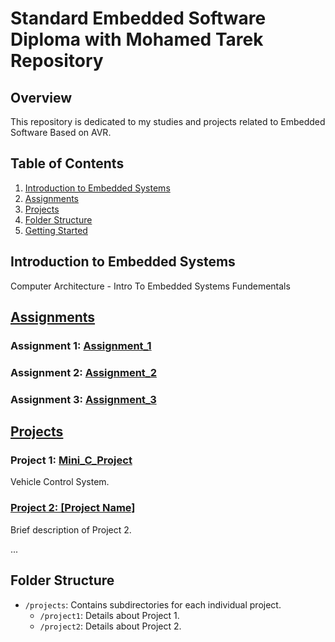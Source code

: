 # Standard Embedded Software Diploma with Mohamed Tarek Repository

## Overview

This repository is dedicated to my studies and projects related to Embedded Software Based on AVR. 
## Table of Contents

1. [Introduction to Embedded Systems](#introduction-to-embedded-systems)
2. [Assignments](#Assignments)
3. [Projects](#projects)
4. [Folder Structure](#folder-structure)
5. [Getting Started](#getting-started)


## Introduction to Embedded Systems

Computer Architecture - Intro To Embedded Systems Fundementals

## [Assignments](Assignments/)
### Assignment 1:  [Assignment_1](Assignments/Assignment_1/)

### Assignment 2:  [Assignment_2](Assignments/Assignment_2/)

### Assignment 3:  [Assignment_3](Assignments/Assignment_3/)

## [Projects](Projects/)

### Project 1: [Mini_C_Project](Mini_Project_C)

Vehicle Control System.

### [Project 2: [Project Name]](projects/project2/)

Brief description of Project 2.

...

## Folder Structure

- `/projects`: Contains subdirectories for each individual project.
  - `/project1`: Details about Project 1.
  - `/project2`: Details about Project 2.

